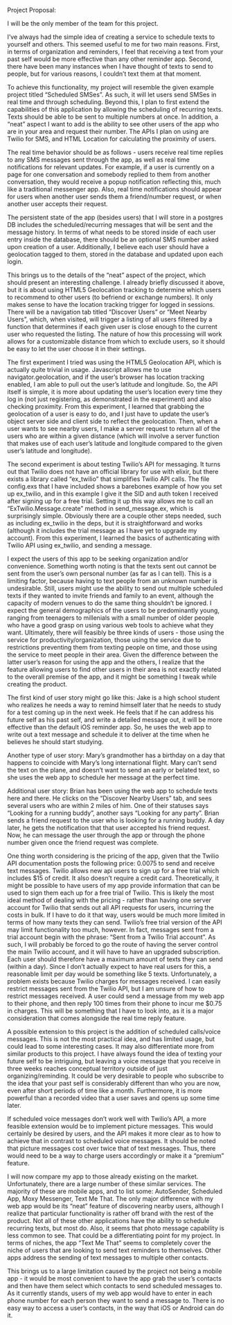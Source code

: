 Project Proposal:

I will be the only member of the team for this project.

 I’ve always had the simple idea of creating a service to schedule texts to yourself and others. This seemed useful to me for two main reasons. First, in terms of organization and reminders, I feel that receiving a text from your past self would be more effective than any other reminder app. Second, there have been many instances when I have thought of texts to send to people, but for various reasons, I couldn’t text them at that moment.

To achieve this functionality, my project will resemble the given example project titled “Scheduled SMSes”. As such, it will let users send SMSes in real time and through scheduling. Beyond this, I plan to first extend the capabilities of this application by allowing the scheduling of recurring texts. Texts should be able to be sent to multiple numbers at once. In addition, a “neat” aspect I want to add is the ability to see other users of the app who are in your area and request their number. The APIs I plan on using are Twilio for SMS, and HTML Location for calculating the proximity of users.

The real time behavior should be as follows - users receive real time replies to any SMS messages sent through the app, as well as real time notifications for relevant updates. For example, if a user is currently on a page for one conversation and somebody replied to them from another conversation, they would receive a popup notification reflecting this, much like a traditional messenger app. Also, real time notifications should appear for users when another user sends them a friend/number request, or when another user accepts their request.


The persistent state of the app (besides users) that I will store in a postgres DB includes the scheduled/recurring messages that will be sent and the message history. In terms of what needs to be stored inside of each user entry inside the database, there should be an optional SMS number asked upon creation of a user. Additionally, I believe each user should have a geolocation tagged to them, stored in the database and updated upon each login.

This brings us to the details of the “neat” aspect of the project, which should present an interesting challenge. I already briefly discussed it above, but it is about using HTML5 Geolocation tracking to determine which users to recommend to other users (to befriend or exchange numbers). It only makes sense to have the location tracking trigger for logged in sessions. There will be a navigation tab titled “Discover Users” or “Meet Nearby Users”, which, when visited, will trigger a listing of all users filtered by a function that determines if each given user is close enough to the current user who requested the listing. The nature of how this processing will work allows for a customizable distance from which to exclude users, so it should be easy to let the user choose it in their settings.




The first experiment I tried was using the HTML5 Geolocation API, which is actually quite trivial in usage. Javascript allows me to use navigator.geolocation, and if the user’s browser has location tracking enabled, I am able to pull out the user’s latitude and longitude. So, the API itself is simple, it is more about updating the user’s location every time they log in (not just registering, as demonstrated in the experiment) and also checking proximity. From this experiment, I learned that grabbing the geolocation of a user is easy to do, and I just have to update the user’s object server side and client side to reflect the geolocation. Then, when a user wants to see nearby users, I make a server request to return all of the users who are within a given distance (which will involve a server function that makes use of each user’s latitude and longitude compared to the given user’s latitude and longitude).

The second experiment is about testing Twilio’s API for messaging. It turns out that Twilio does not have an official library for use with elixir, but there exists a library called “ex_twilio” that simplifies Twilio API calls. The file config.exs that I have included shows a barebones example of how you set up ex_twilio, and in this example I give it the SID and auth token I received after signing up for a free trial. Setting it up this way allows me to call an “ExTwilio.Message.create” method in send_message.ex, which is surprisingly simple. Obviously there are a couple other steps needed, such as including ex_twilio in the deps, but it is straightforward and works (although it includes the trial message as I have yet to upgrade my account). From this experiment, I learned the basics of authenticating with Twilio API using ex_twilio, and sending a message.

I expect the users of this app to be seeking organization and/or convenience. Something worth noting is that the texts sent out cannot be sent from the user’s own personal number (as far as I can tell). This is a limiting factor, because having to text people from an unknown number is undesirable. Still, users might use the ability to send out multiple scheduled texts if they wanted to invite friends and family to an event, although the capacity of modern venues to do the same thing shouldn’t be ignored. I expect the general demographics of the users to be predominantly young, ranging from teenagers to millenials with a small number of older people who have a good grasp on using various web tools to achieve what they want. Ultimately, there will feasibly be three kinds of users - those using the service for productivity/organization, those using the service due to restrictions preventing them from texting people on time, and those using the service to meet people in their area. Given the difference between the latter user’s reason for using the app and the others, I realize that the feature allowing users to find other users in their area is not exactly related to the overall premise of the app, and it might be something I tweak while creating the product.


The first kind of user story might go like this: Jake is a high school student who realizes he needs a way to remind himself later that he needs to study for a test coming up in the next week. He feels that if he can address his future self as his past self, and write a detailed message out, it will be more effective than the default iOS reminder app. So, he uses the web app to write out a text message and schedule it to deliver at the time when he believes he should start studying.

Another type of user story: Mary’s grandmother has a birthday on a day that happens to coincide with Mary’s long international flight. Mary can’t send the text on the plane, and doesn’t want to send an early or belated text, so she uses the web app to schedule her message at the perfect time.

Additional user story: Brian has been using the web app to schedule texts here and there. He clicks on the “Discover Nearby Users” tab, and sees several users who are within 2 miles of him. One of their statuses says “Looking for a running buddy”, another says “Looking for any party”. Brian sends a friend request to the user who is looking for a running buddy. A day later, he gets the notification that that user accepted his friend request. Now, he can message the user through the app or through the phone number given once the friend request was complete.

One thing worth considering is the pricing of the app, given that the Twilio API documentation posts the following price: 0.0075 to send and receive text messages. Twilio allows new api users to sign up for a free trial which includes $15 of credit. It also doesn’t require a credit card. Theoretically, it might be possible to have users of my app provide information that can be used to sign them each up for a free trial of Twilio. This is likely the most ideal method of dealing with the pricing - rather than having one server account for Twilio that sends out all API requests for users, incurring the costs in bulk. If I have to do it that way, users would be much more limited in terms of how many texts they can send. Twilio’s free trial version of the API may limit functionality too much, however. In fact, messages sent from a trial account begin with the phrase: “Sent from a Twilio Trial account”. As such, I will probably be forced to go the route of having the server control the main Twilio account, and it will have to have an upgraded subscription. Each user should therefore have a maximum amount of texts they can send (within a day). Since I don’t actually expect to have real users for this, a reasonable limit per day would be something like 5 texts. Unfortunately, a problem exists because Twilio charges for messages received. I can easily restrict messages sent from the Twilio API, but I am unsure of how to restrict messages received. A user could send a message from my web app to their phone, and then reply 100 times from their phone to incur me $0.75 in charges. This will be something that I have to look into, as it is a major consideration that comes alongside the real time reply feature.


A possible extension to this project is the addition of scheduled calls/voice messages. This is not the most practical idea, and has limited usage, but could lead to some interesting cases. It may also differentiate more from similar products to this project. I have always found the idea of texting your future self to be intriguing, but leaving a voice message that you receive in three weeks reaches conceptual territory outside of just organizing/reminding. It could be very desirable to people who subscribe to the idea that your past self is considerably different than who you are now, even after short periods of time like a month. Furthermore, it is more powerful than a recorded video that a user saves and opens up some time later.

If scheduled voice messages don’t work well with Twilio’s API, a more feasible extension would be to implement picture messages. This would certainly be desired by users, and the API makes it more clear as to how to achieve that in contrast to scheduled voice messages. It should be noted that picture messages cost over twice that of text messages. Thus, there would need to be a way to charge users accordingly or make it a “premium” feature.

I will now compare my app to those already existing on the market. Unfortunately, there are a large number of these similar services. The majority of these are mobile apps, and to list some: AutoSender, Scheduled App, Moxy Messenger, Text Me That. The only major difference with my web app would be its “neat” feature of discovering nearby users, although I realize that particular functionality is rather off brand with the rest of the product. Not all of these other applications have the ability to schedule recurring texts, but most do. Also, it seems that photo message capability is less common to see. That could be a differentiating point for my project. In terms of niches, the app “Text Me That” seems to completely cover the niche of users that are looking to send text reminders to themselves. Other apps address the sending of text messages to multiple other contacts.

This brings us to a large limitation caused by the project not being a mobile app - it would be most convenient to have the app grab the user’s contacts and then have them select which contacts to send scheduled messages to. As it currently stands, users of my web app would have to enter in each phone number for each person they want to send a message to. There is no easy way to access a user’s contacts, in the way that iOS or Android can do it.
